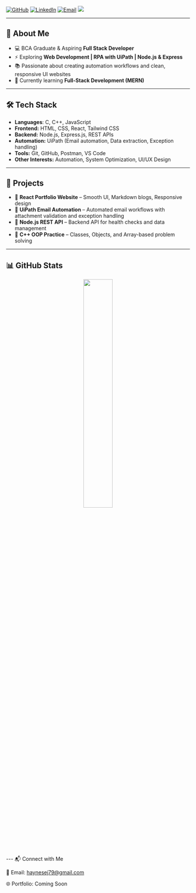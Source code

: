 [![GitHub](https://img.shields.io/badge/GitHub-000?logo=github&logoColor=fff)](https://github.com/Haynes79)
[![LinkedIn](https://img.shields.io/badge/LinkedIn-0A66C2?logo=linkedin&logoColor=fff)](https://www.linkedin.com/in/haynes-e-j)
[![Email](https://img.shields.io/badge/Email-D14836?logo=gmail&logoColor=fff)](mailto:haynesej79@gmail.com)
<a href="https://www.instagram.com/me.haynes/" target="_blank">
  <img src="https://img.shields.io/badge/Instagram-E4405F?logo=instagram&logoColor=fff" />
</a>

---

## 🚀 About Me

- 💻 BCA Graduate & Aspiring **Full Stack Developer**  
- ⚡ Exploring **Web Development | RPA with UiPath | Node.js & Express**  
- 📚 Passionate about creating automation workflows and clean, responsive UI websites  
- 🌱 Currently learning **Full-Stack Development (MERN)**  

---

## 🛠️ Tech Stack

- **Languages**: C, C++, JavaScript  
- **Frontend:** HTML, CSS, React, Tailwind CSS  
- **Backend:** Node.js, Express.js, REST APIs  
- **Automation:** UiPath (Email automation, Data extraction, Exception handling)  
- **Tools:** Git, GitHub, Postman, VS Code  
- **Other Interests:** Automation, System Optimization, UI/UX Design  

---

## 🚀 Projects

- 🔹 **React Portfolio Website** – Smooth UI, Markdown blogs, Responsive design  
- 🔹 **UiPath Email Automation** – Automated email workflows with attachment validation and exception handling  
- 🔹 **Node.js REST API** – Backend API for health checks and data management  
- 🔹 **C++ OOP Practice** – Classes, Objects, and Array-based problem solving  

---

## 📊 GitHub Stats
 </p> <p align="center"> <img width="40%" src="https://github-readme-stats.vercel.app/api/top-langs/?username=Haynes79&layout=compact&theme=radical" /> </p>
 ---
📬 Connect with Me

📧 Email: haynesej79@gmail.com

🌐 Portfolio: Coming Soon
